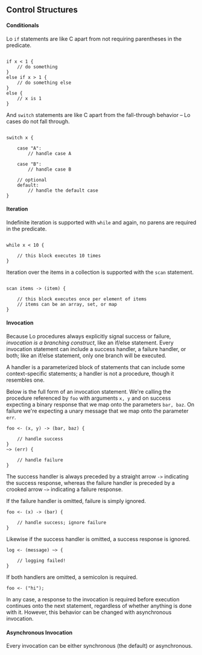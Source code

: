 ## Control Structures

#### Conditionals

Lo `if` statements are like C apart from not requiring parentheses in the predicate.

```

if x < 1 {
	// do something
}
else if x > 1 {
	// do something else
}
else {
	// x is 1
}

```

And `switch` statements are like C apart from the fall-through behavior – Lo cases do not fall through.

```

switch x {

    case "A":
        // handle case A
        
    case "B":
        // handle case B
    
    // optional
    default:
        // handle the default case
}

```

#### Iteration 

Indefinite iteration is supported with `while` and again, no parens are required in the predicate.

```

while x < 10 {

    // this block executes 10 times
}

```

Iteration over the items in a collection is supported with the `scan` statement.

```

scan items -> (item) {

    // this block executes once per element of items
    // items can be an array, set, or map
}

```

#### Invocation

Because Lo procedures always explicitly signal success or failure, *invocation is a branching construct*, like an if/else statement. Every invocation statement can include a success handler, a failure handler, or both; like an if/else statement, only one branch will be executed.

A handler is a parameterized block of statements that can include some context-specific statements; a handler is not a procedure, though it resembles one.

Below is the full form of an invocation statement. We're calling the procedure referenced by `foo` with arguments `x, y` and on success expecting a binary response that we map onto the parameters `bar, baz`. On failure we're expecting a unary message that we map onto the parameter `err`.

```
foo <- (x, y) -> (bar, baz) {

    // handle success
}
~> (err) {

    // handle failure
}
```

The success handler is always preceded by a straight arrow `->` indicating the success response, whereas the failure handler is preceded by a crooked arrow `~>` indicating a failure response.

If the failure handler is omitted, failure is simply ignored.

```
foo <- (x) -> (bar) {

    // handle success; ignore failure
}
```

Likewise if the success handler is omitted, a success response is ignored.

```
log <- (message) ~> {

    // logging failed!
}
```

If both handlers are omitted, a semicolon is required.

```
foo <- ("hi");
```

In any case, a response to the invocation is required before execution continues onto the next statement, regardless of whether anything is done with it. However, this behavior can be changed with asynchronous invocation.

#### Asynchronous Invocation

Every invocation can be either synchronous (the default) or asynchronous.